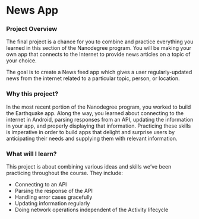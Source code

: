 News App
====

### Project Overview
The final project is a chance for you to combine and practice everything you learned in this section of the Nanodegree program. You will be making your own app that connects to the Internet to provide news articles on a topic of your choice.

The goal is to create a News feed app which gives a user regularly-updated news from the internet related to a particular topic, person, or location. 

### Why this project?
In the most recent portion of the Nanodegree program, you worked to build the Earthquake app. Along the way, you learned about connecting to the internet in Android, parsing responses from an API, updating the information in your app, and properly displaying that information. Practicing these skills is imperative in order to build apps that delight and surprise users by anticipating their needs and supplying them with relevant information.

### What will I learn?
This project is about combining various ideas and skills we’ve been practicing throughout the course. They include:

* Connecting to an API
* Parsing the response of the API
* Handling error cases gracefully
* Updating information regularly
* Doing network operations independent of the Activity lifecycle
